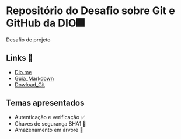 # Repositório do Desafio sobre Git e GitHub da DIO🎆
 Desafio de projeto 

## Links 🔗
 - [Dio.me](https://www.dio.me/)
 - [Guia_Markdown](https://docs.pipz.com/central-de-ajuda/learning-center/guia-basico-de-markdown#open)
 - [Dowload_Git](https://git-scm.com/)

## Temas apresentados
 - Autenticação e verificação ✅
 - Chaves de segurança SHA1 🔑
 - Amazenamento em árvore 🎄
 
 
